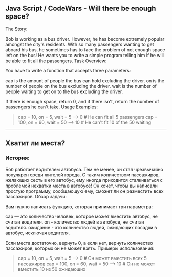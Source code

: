 ## Java Script / CodeWars - Will there be enough space? ##

The Story:

Bob is working as a bus driver. However, he has become extremely popular amongst the city's residents. With so many passengers wanting to get aboard his bus, he sometimes has to face the problem of not enough space left on the bus! He wants you to write a simple program telling him if he will be able to fit all the passengers.
Task Overview:

You have to write a function that accepts three parameters:

cap is the amount of people the bus can hold excluding the driver.
on is the number of people on the bus excluding the driver.
wait is the number of people waiting to get on to the bus excluding the driver.

If there is enough space, return 0, and if there isn't, return the number of passengers he can't take.
Usage Examples:

> cap = 10, on = 5, wait = 5 --> 0 # He can fit all 5 passengers
> cap = 100, on = 60, wait = 50 --> 10 # He can't fit 10 of the 50 waiting

<hr>

## Хватит ли места?

### История:

Боб работает водителем автобуса. Тем не менее, он стал чрезвычайно популярен среди жителей города. С таким количеством пассажиров, желающих сесть в его автобус, ему иногда приходится сталкиваться с проблемой нехватки места в автобусе! Он хочет, чтобы вы написали простую программу, сообщающую ему, сможет ли он разместить всех пассажиров.
Обзор задачи:

Вам нужно написать функцию, которая принимает три параметра:

cap — это количество человек, которое может вместить автобус, не считая водителя.
on - количество людей в автобусе, не считая водителя.
ожидание - это количество людей, ожидающих посадки в автобус, исключая водителя.

Если места достаточно, вернуть 0, а если нет, вернуть количество пассажиров, которых он не может взять.
Примеры использования:

> cap = 10, on = 5, wait = 5 --> 0 # Он может вместить всех 5 пассажиров
> cap = 100, on = 60, wait = 50 --> 10 # Он не может вместить 10 из 50 ожидающих